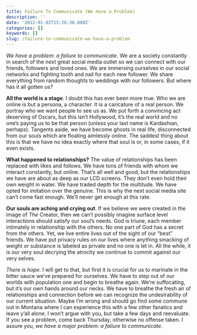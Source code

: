 ```yaml
---
title: Failure To Communicate (We Have a Problem)
description: ''
date: '2012-01-02T15:26:36.000Z'
categories: []
keywords: []
slug: /failure-to-communicate-we-have-a-problem
---
```


_We have a problem: a failure to communicate_. We are a society constantly in search of the next great social media outlet so we can connect with our friends, followers and loved ones. We are immersing ourselves in our social networks and fighting tooth and nail for each new follower. We share everything from random thoughts to weddings with our followers. But where has it all gotten us?

**All the world is a stage**. I doubt this has ever been more true. Who we are online is but a persona, a character. It is a caricature of a real person. We portray who we want people to see us as. We put forth a convincing act deserving of Oscars, but this isn’t Hollywood, it’s the real world and no one’s paying us to be that person (unless your last name is Kardashian, perhaps). Tangents aside, we have become ghosts in real life, disconnected from our souls which are floating aimlessly online. The saddest thing about this is that we have no idea exactly where that soul is or, in some cases, if it even exists.

**What happened to relationships?** The value of relationships has been replaced with likes and follows. We have tons of friends with whom we interact constantly, but online. That’s all well and good, but the relationships we have are about as deep as our LCD screens. They don’t even hold their own weight in water. We have traded depth for the multitude. We have opted for imitation over the genuine. This is why the next social media site can’t come fast enough. We’ll never get enough at this rate.

**Our souls are aching and crying out**. If we believe we were created in the image of _The_ Creator, then we can’t possibly imagine surface level interactions should satisfy our soul’s needs. God is triune, each member intimately in relationship with the others. No one part of God has a secret from the others. Yet, we live entire lives out of the sight of our “best” friends. We have put privacy rules on our lives where anything smacking of weight or substance is labeled as private and no one is let in. All the while, it is our very soul decrying the atrocity we continue to commit against our very selves.

_There is hope_. I will get to that, but first it is crucial for us to marinate in the bitter sauce we’ve prepared for ourselves. We have to step out of our worlds with population one and begin to breathe again. We’re suffocating, but it’s our own hands around our necks. We have to breathe the fresh air of relationships and connection before we can recognize the undesirability of our current situation. Maybe I’m wrong and should go find some commune out in Montana where I can experience this with a few other fanatics and leave y’all alone. I won’t argue with you, but take a few days and reevaluate. If you see a problem, come back Thursday, otherwise no offense taken. I assure you, _we have a major problem: a failure to communicate_.